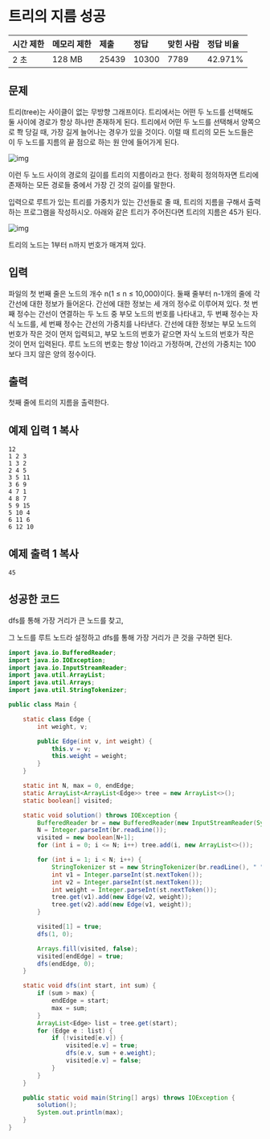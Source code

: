 # 트리의 지름 성공

| 시간 제한 | 메모리 제한 | 제출  | 정답  | 맞힌 사람 | 정답 비율 |
| :-------- | :---------- | :---- | :---- | :-------- | :-------- |
| 2 초      | 128 MB      | 25439 | 10300 | 7789      | 42.971%   |

## 문제

트리(tree)는 사이클이 없는 무방향 그래프이다. 트리에서는 어떤 두 노드를 선택해도 둘 사이에 경로가 항상 하나만 존재하게 된다. 트리에서 어떤 두 노드를 선택해서 양쪽으로 쫙 당길 때, 가장 길게 늘어나는 경우가 있을 것이다. 이럴 때 트리의 모든 노드들은 이 두 노드를 지름의 끝 점으로 하는 원 안에 들어가게 된다.

![img](https://www.acmicpc.net/JudgeOnline/upload/201007/ttrrtrtr.png)

이런 두 노드 사이의 경로의 길이를 트리의 지름이라고 한다. 정확히 정의하자면 트리에 존재하는 모든 경로들 중에서 가장 긴 것의 길이를 말한다.

입력으로 루트가 있는 트리를 가중치가 있는 간선들로 줄 때, 트리의 지름을 구해서 출력하는 프로그램을 작성하시오. 아래와 같은 트리가 주어진다면 트리의 지름은 45가 된다.

![img](https://www.acmicpc.net/JudgeOnline/upload/201007/tttttt.png)

트리의 노드는 1부터 n까지 번호가 매겨져 있다.

## 입력

파일의 첫 번째 줄은 노드의 개수 n(1 ≤ n ≤ 10,000)이다. 둘째 줄부터 n-1개의 줄에 각 간선에 대한 정보가 들어온다. 간선에 대한 정보는 세 개의 정수로 이루어져 있다. 첫 번째 정수는 간선이 연결하는 두 노드 중 부모 노드의 번호를 나타내고, 두 번째 정수는 자식 노드를, 세 번째 정수는 간선의 가중치를 나타낸다. 간선에 대한 정보는 부모 노드의 번호가 작은 것이 먼저 입력되고, 부모 노드의 번호가 같으면 자식 노드의 번호가 작은 것이 먼저 입력된다. 루트 노드의 번호는 항상 1이라고 가정하며, 간선의 가중치는 100보다 크지 않은 양의 정수이다.

## 출력

첫째 줄에 트리의 지름을 출력한다.

## 예제 입력 1 복사

```
12
1 2 3
1 3 2
2 4 5
3 5 11
3 6 9
4 7 1
4 8 7
5 9 15
5 10 4
6 11 6
6 12 10
```

## 예제 출력 1 복사

```
45
```



## 성공한 코드

dfs를 통해 가장 거리가 큰 노드를 찾고,

 그 노드를 루트 노드라 설정하고 dfs를 통해 가장 거리가 큰 것을 구하면 된다.

~~~java
import java.io.BufferedReader;
import java.io.IOException;
import java.io.InputStreamReader;
import java.util.ArrayList;
import java.util.Arrays;
import java.util.StringTokenizer;

public class Main {

    static class Edge {
        int weight, v;

        public Edge(int v, int weight) {
            this.v = v;
            this.weight = weight;
        }
    }

    static int N, max = 0, endEdge;
    static ArrayList<ArrayList<Edge>> tree = new ArrayList<>();
    static boolean[] visited;

    static void solution() throws IOException {
        BufferedReader br = new BufferedReader(new InputStreamReader(System.in));
        N = Integer.parseInt(br.readLine());
        visited = new boolean[N+1];
        for (int i = 0; i <= N; i++) tree.add(i, new ArrayList<>());

        for (int i = 1; i < N; i++) {
            StringTokenizer st = new StringTokenizer(br.readLine(), " ");
            int v1 = Integer.parseInt(st.nextToken());
            int v2 = Integer.parseInt(st.nextToken());
            int weight = Integer.parseInt(st.nextToken());
            tree.get(v1).add(new Edge(v2, weight));
            tree.get(v2).add(new Edge(v1, weight));
        }

        visited[1] = true;
        dfs(1, 0);

        Arrays.fill(visited, false);
        visited[endEdge] = true;
        dfs(endEdge, 0);
    }

    static void dfs(int start, int sum) {
        if (sum > max) {
            endEdge = start;
            max = sum;
        }
        ArrayList<Edge> list = tree.get(start);
        for (Edge e : list) {
            if (!visited[e.v]) {
                visited[e.v] = true;
                dfs(e.v, sum + e.weight);
                visited[e.v] = false;
            }
        }
    }

    public static void main(String[] args) throws IOException {
        solution();
        System.out.println(max);
    }
}
~~~

